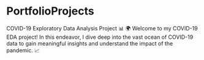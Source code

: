 # PortfolioProjects
COVID-19 Exploratory Data Analysis Project 📊  🌍 Welcome to my COVID-19 EDA project! In this endeavor, I dive deep into the vast ocean of COVID-19 data to gain meaningful insights and understand the impact of the pandemic. 📈
